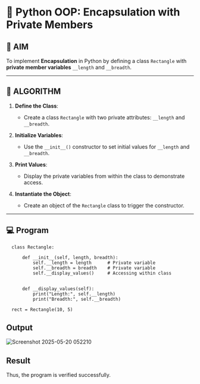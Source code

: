 # 🐍 Python OOP: Encapsulation with Private Members

## 🎯 AIM

To implement **Encapsulation** in Python by defining a class `Rectangle` with **private member variables** `__length` and `__breadth`.

---

## 🧠 ALGORITHM

1. **Define the Class**:
   - Create a class `Rectangle` with two private attributes: `__length` and `__breadth`.

2. **Initialize Variables**:
   - Use the `__init__()` constructor to set initial values for `__length` and `__breadth`.

3. **Print Values**:
   - Display the private variables from within the class to demonstrate access.

4. **Instantiate the Object**:
   - Create an object of the `Rectangle` class to trigger the constructor.

---

## 💻 Program
      class Rectangle:
         
          def __init__(self, length, breadth):
              self.__length = length      # Private variable
              self.__breadth = breadth    # Private variable
              self.__display_values()     # Accessing within class
      
          
          def __display_values(self):
              print("Length:", self.__length)
              print("Breadth:", self.__breadth)
      
      rect = Rectangle(10, 5)

## Output
![Screenshot 2025-05-20 052210](https://github.com/user-attachments/assets/2c68e2fe-13cb-4f2d-805c-7c6c409129c2)


## Result
 Thus, the program is verified successfully.

 
